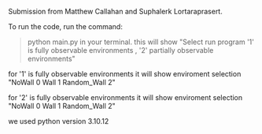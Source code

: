 Submission from Matthew Callahan and  Suphalerk Lortaraprasert.

To run the code, run the command:
> python main.py
in your terminal. 
this will show "Select run program '1' is fully observable environments , '2' partially observable environments"

for '1' is fully observable environments
it will show enviroment selection 
    "NoWall 0 
    Wall 1 
    Random_Wall 2" 

for '2' is fully observable environments
it will show enviroment selection 
    "NoWall 0 
    Wall 1 
    Random_Wall 2" 

 

we used python version 3.10.12




